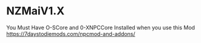# NZMaiV1.X

You Must Have O-SCore and 0-XNPCCore Installed when you use this Mod
https://7daystodiemods.com/npcmod-and-addons/
